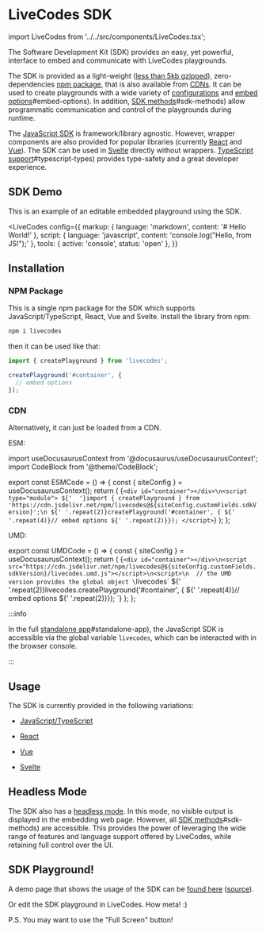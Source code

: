 # LiveCodes SDK

import LiveCodes from '../../src/components/LiveCodes.tsx';

The Software Development Kit (SDK) provides an easy, yet powerful, interface to embed and communicate with LiveCodes playgrounds.

The SDK is provided as a light-weight ([less than 5kb gzipped](https://bundlephobia.com/package/livecodes)), zero-dependencies [npm package](#npm-package), that is also available from [CDNs](#cdn). It can be used to create playgrounds with a wide variety of [configurations](../configuration/configuration-object.html.md) and [embed options](js-ts.html.md)#embed-options). In addition, [SDK methods](js-ts.html.md)#sdk-methods) allow programmatic communication and control of the playgrounds during runtime.

The [JavaScript SDK](js-ts.html.md) is framework/library agnostic. However, wrapper components are also provided for popular libraries (currently [React](react.html.md) and [Vue](vue.html.md)). The SDK can be used in [Svelte](svelte.html.md) directly without wrappers. [TypeScript support](js-ts.html.md)#typescript-types) provides type-safety and a great developer experience.

## SDK Demo

This is an example of an editable embedded playground using the SDK.

<LiveCodes
  config={{
    markup: { language: 'markdown', content: '# Hello World!' },
    script: { language: 'javascript', content: 'console.log("Hello, from JS!");' },
    tools: { active: 'console', status: 'open' },
  }}
></LiveCodes>

## Installation

### NPM Package

This is a single npm package for the SDK which supports JavaScript/TypeScript, React, Vue and Svelte.
Install the library from npm:

```sh
npm i livecodes
```

then it can be used like that:

```js title="index.js"
import { createPlayground } from 'livecodes';

createPlayground('#container', {
  // embed options
});
```

### CDN

Alternatively, it can just be loaded from a CDN.

ESM:

import useDocusaurusContext from '@docusaurus/useDocusaurusContext';
import CodeBlock from '@theme/CodeBlock';

export const ESMCode = () => {
  const { siteConfig } = useDocusaurusContext();
  return (
    <CodeBlock title="index.html" language="html">
      {`<div id="container"></div>\n<script type="module">
${'  '}import { createPlayground } from 'https://cdn.jsdelivr.net/npm/livecodes@${siteConfig.customFields.sdkVersion}';\n
${' '.repeat(2)}createPlayground('#container', {
${' '.repeat(4)}// embed options
${' '.repeat(2)}});
</script>`}
    </CodeBlock>
  );
};

<ESMCode />

UMD:

export const UMDCode = () => {
  const { siteConfig } = useDocusaurusContext();
  return (
    <CodeBlock title="index.html" language="html">
      {`<div id="container"></div>\n<script src="https://cdn.jsdelivr.net/npm/livecodes@${siteConfig.customFields.sdkVersion}/livecodes.umd.js"></script>\n<script>\n  // the UMD version provides the global object \`livecodes\`
${' '.repeat(2)}livecodes.createPlayground('#container', {
${' '.repeat(4)}// embed options
${' '.repeat(2)}});
</script>
`}
    </CodeBlock>
  );
};

<UMDCode />

:::info

In the full [standalone app](../getting-started.html.md)#standalone-app), the JavaScript SDK is accessible via the global variable `livecodes`, which can be interacted with in the browser console.

:::

## Usage

The SDK is currently provided in the following variations:

- [JavaScript/TypeScript](./js-ts.html.md)

- [React](./react.html.md)

- [Vue](./vue.html.md)

- [Svelte](./svelte.html.md)

## Headless Mode

The SDK also has a [headless mode](./headless.html.md). In this mode, no visible output is displayed in the embedding web page. However, all [SDK methods](../sdk/js-ts.html.md)#sdk-methods) are accessible. This provides the power of leveraging the wide range of features and language support offered by LiveCodes, while retaining full control over the UI.

## SDK Playground!

A demo page that shows the usage of the SDK can be [found here](https://live-codes.github.io/livecodes-examples/sdk-demo.html) ([source](https://github.com/live-codes/livecodes-examples/blob/gh-pages/sdk-demo.html)).

Or edit the SDK playground in LiveCodes. How meta! :)

<LiveCodes import="id/nqdxpnj6uvg" view="result" height="80vh" showCode={false} />

P.S. You may want to use the "Full Screen" button!